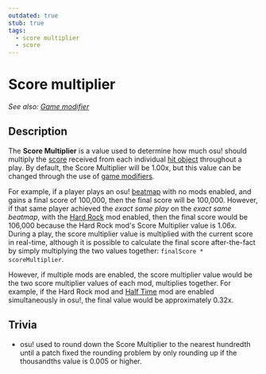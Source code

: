 ```yaml
---
outdated: true
stub: true
tags:
  - score multiplier
  - score
---
```


<!--Outdated because the math and formula to the score multiplier is wrong. Spawned from issue #4448-->

# Score multiplier

*See also: [Game modifier](/wiki/Gameplay/Game_modifier)*

<!-- TBA: Not to be confused with: [Combo](link) -->

## Description

The **Score Multiplier** is a value used to determine how much osu! should multiply the [score](/wiki/Gameplay/Score) received from each individual [hit object](/wiki/Gameplay/Hit_object) throughout a play. By default, the Score Multiplier will be 1.00x, but this value can be changed through the use of [game modifiers](/wiki/Gameplay/Game_modifier).

For example, if a player plays an osu! [beatmap](/wiki/Beatmap) with no mods enabled, and gains a final score of 100,000, then the final score will be 100,000. However, if that same player achieved the *exact same play* on the *exact same beatmap*, with the [Hard Rock](/wiki/Gameplay/Game_modifier/Hard_Rock) mod enabled, then the final score would be 106,000 because the Hard Rock mod's Score Multiplier value is 1.06x. During a play, the score multiplier value is multiplied with the current score in real-time, although it is possible to calculate the final score after-the-fact by simply multiplying the two values together: `finalScore * scoreMultiplier`.

However, if multiple mods are enabled, the score multiplier value would be the two score multiplier values of each mod, multiplies together. For example, if the Hard Rock mod and [Half Time](/wiki/Gameplay/Game_modifier/Half_Time) mod are enabled simultaneously in osu!, the final value would be approximately 0.32x.

## Trivia

- osu! used to round down the Score Multiplier to the nearest hundredth until a patch<!-- in (year)--> fixed the rounding problem by only rounding up if the thousandths value is 0.005 or higher.
